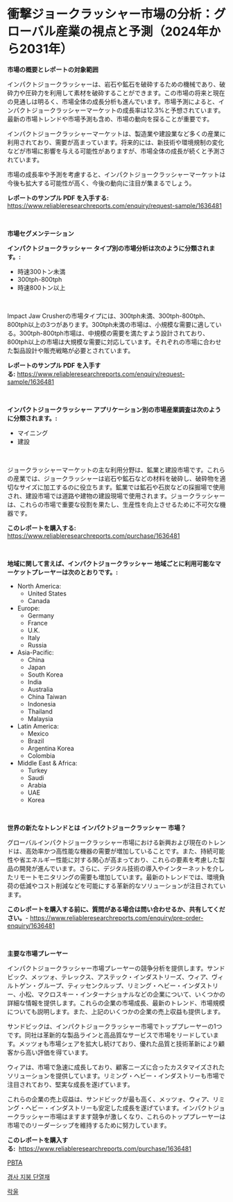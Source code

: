 <p><h1>衝撃ジョークラッシャー市場の分析：グローバル産業の視点と予測（2024年から2031年）</h1></p><p><strong>市場の概要とレポートの対象範囲</strong></p>
<p><p>インパクトジョークラッシャーは、岩石や鉱石を破砕するための機械であり、破砕力や圧砕力を利用して素材を破砕することができます。この市場の将来と現在の見通しは明るく、市場全体の成長分析も進んでいます。市場予測によると、インパクトジョークラッシャーマーケットの成長率は12.3%と予想されています。最新の市場トレンドや市場予測も含め、市場の動向を探ることが重要です。</p><p>インパクトジョークラッシャーマーケットは、製造業や建設業など多くの産業に利用されており、需要が高まっています。将来的には、新技術や環境規制の変化などが市場に影響を与える可能性がありますが、市場全体の成長が続くと予測されています。</p><p>市場の成長率や予測を考慮すると、インパクトジョークラッシャーマーケットは今後も拡大する可能性が高く、今後の動向に注目が集まるでしょう。</p></p>
<p><strong>レポートのサンプル PDF を入手する:</strong> <a href="https://www.reliableresearchreports.com/enquiry/request-sample/1636481">https://www.reliableresearchreports.com/enquiry/request-sample/1636481</a></p>
<p>&nbsp;</p>
<p><strong>市場セグメンテーション</strong></p>
<p><strong>インパクトジョークラッシャー タイプ別の市場分析は次のように分類されます。:</strong></p>
<p><ul><li>時速300トン未満</li><li>300tph-800tph</li><li>時速800トン以上</li></ul></p>
<p>&nbsp;</p>
<p><p>Impact Jaw Crusherの市場タイプには、300tph未満、300tph-800tph、800tph以上の3つがあります。300tph未満の市場は、小規模な需要に適している。300tph-800tph市場は、中規模の需要を満たすよう設計されており、800tph以上の市場は大規模な需要に対応しています。それぞれの市場に合わせた製品設計や販売戦略が必要とされています。</p></p>
<p><strong>レポートのサンプル PDF を入手する:</strong>&nbsp;<a href="https://www.reliableresearchreports.com/enquiry/request-sample/1636481">https://www.reliableresearchreports.com/enquiry/request-sample/1636481</a></p>
<p>&nbsp;</p>
<p><strong> インパクトジョークラッシャー アプリケーション別の市場産業調査は次のように分類されます。:</strong></p>
<p><ul><li>マイニング</li><li>建設</li></ul></p>
<p>&nbsp;</p>
<p><p>ジョークラッシャーマーケットの主な利用分野は、鉱業と建設市場です。これらの産業では、ジョークラッシャーは岩石や鉱石などの材料を破砕し、破砕物を適切なサイズに加工するのに役立ちます。鉱業では鉱石や石炭などの採掘場で使用され、建設市場では道路や建物の建設現場で使用されます。ジョークラッシャーは、これらの市場で重要な役割を果たし、生産性を向上させるために不可欠な機器です。</p></p>
<p><strong>このレポートを購入する:</strong>&nbsp; <a href="https://www.reliableresearchreports.com/purchase/1636481">https://www.reliableresearchreports.com/purchase/1636481</a></p>
<p>&nbsp;</p>
<p><strong>地域に関して言えば、インパクトジョークラッシャー 地域ごとに利用可能なマーケットプレーヤーは次のとおりです。:</strong></p>
<p><ul>
    <li>
        North America:
        <ul>
            <li>United States</li>
            <li>Canada</li>
        </ul>
    </li>
    <li>
        Europe:
        <ul>
            <li>Germany</li>
            <li>France</li>
            <li>U.K.</li>
            <li>Italy</li>
            <li>Russia</li>
        </ul>
    </li>
    <li>
        Asia-Pacific:
        <ul>
            <li>China</li>
            <li>Japan</li>
            <li>South Korea</li>
            <li>India</li>
            <li>Australia</li>
            <li>China Taiwan</li>
            <li>Indonesia</li>
            <li>Thailand</li>
            <li>Malaysia</li>
        </ul>
    </li>
    <li>
        Latin America:
        <ul>
            <li>Mexico</li>
            <li>Brazil</li>
            <li>Argentina Korea</li>
            <li>Colombia</li>
        </ul>
    </li>
    <li>
        Middle East & Africa:
        <ul>
            <li>Turkey</li>
            <li>Saudi</li>
            <li>Arabia</li>
            <li>UAE</li>
            <li>Korea</li>
        </ul>
    </li>
    </ul></p>
<p>&nbsp;</p>
<p><strong>世界の新たなトレンドとは インパクトジョークラッシャー 市場？</strong></p>
<p><p>グローバルインパクトジョークラッシャー市場における新興および現在のトレンドは、高効率かつ高性能な機器の需要が増加していることです。また、持続可能性や省エネルギー性能に対する関心が高まっており、これらの要素を考慮した製品の開発が進んでいます。さらに、デジタル技術の導入やインターネットを介したリモートモニタリングの需要も増加しています。最新のトレンドでは、環境負荷の低減やコスト削減などを可能にする革新的なソリューションが注目されています。</p></p>
<p><strong>このレポートを購入する前に、質問がある場合は問い合わせるか、共有してください。</strong>- <a href="https://www.reliableresearchreports.com/enquiry/pre-order-enquiry/1636481">https://www.reliableresearchreports.com/enquiry/pre-order-enquiry/1636481</a></p>
<p>&nbsp;</p>
<p><strong>主要な市場プレーヤー</strong></p>
<p><p>インパクトジョークラッシャー市場プレーヤーの競争分析を提供します。サンドビック、メッツォ、テレックス、アステック・インダストリーズ、ウィア、ヴィルトゲン・グループ、ティッセンクルップ、リミング・ヘビー・インダストリー、小松、マクロスキー・インターナショナルなどの企業について、いくつかの詳細な情報を提供します。これらの企業の市場成長、最新のトレンド、市場規模についても説明します。また、上記のいくつかの企業の売上収益も提供します。</p><p>サンドビックは、インパクトジョークラッシャー市場でトッププレーヤーの1つです。同社は革新的な製品ラインと高品質なサービスで市場をリードしています。メッツォも市場シェアを拡大し続けており、優れた品質と技術革新により顧客から高い評価を得ています。</p><p>ウィアは、市場で急速に成長しており、顧客ニーズに合ったカスタマイズされたソリューションを提供しています。リミング・ヘビー・インダストリーも市場で注目されており、堅実な成長を遂げています。</p><p>これらの企業の売上収益は、サンドビックが最も高く、メッツォ、ウィア、リミング・ヘビー・インダストリーも安定した成長を遂げています。インパクトジョークラッシャー市場はますます競争が激しくなり、これらのトッププレーヤーは市場でのリーダーシップを維持するために努力しています。</p></p>
<p><strong>このレポートを購入する:</strong>&nbsp;&nbsp;<a href="https://www.reliableresearchreports.com/purchase/1636481">https://www.reliableresearchreports.com/purchase/1636481</a></p>
<p><p><a href="https://github.com/khytkeqagplkzqvh/Market-Research-Report-List-1/blob/main/24550037280.md">PBTA</a></p><p><a href="https://github.com/JeromeRtyau89966/Market-Research-Report-List-1/blob/main/33021387282.md">경사 지붕 단열재</a></p><p><a href="https://github.com/TimmyMann6767/Market-Research-Report-List-1/blob/main/68415327281.md">락울</a></p></p>
